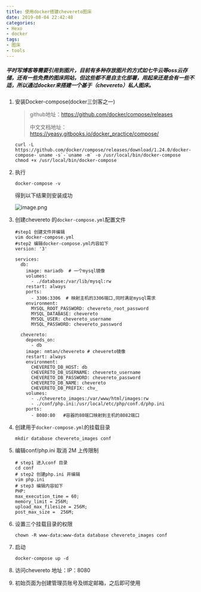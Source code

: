 ```yaml
---
title: 使用docker搭建chevereto图床
date: 2019-08-04 22:42:48
categories:
- Hexo 
- docker
tags:
- 图床
- tools
---
```

##### 平时写博客等需要引用到图片，目前有多种存放图片的方式如七牛云等oss云存储，还有一些免费的图床网站，但这些都不是自主化部署，用起来还是会有一些不适，所以通过docker来搭建一个基于（chevereto）私人图床。

1. 安装Docker-compose(docker三剑客之一)

   > github地址：https://github.com/docker/compose/releases
   >
   > 中文文档地址：https://yeasy.gitbooks.io/docker_practice/compose/

   ```shell
   curl -L https://github.com/docker/compose/releases/download/1.24.0/docker-compose-`uname -s`-`uname -m` -o /usr/local/bin/docker-compose
   chmod +x /usr/local/bin/docker-compose
   ```

   

2. 执行

   ```shell
   docker-compose -v
   ```

   得到以下结果则安装成功
   
   ![image.png](http://blog.zhuangzexin.top:8082/images/2019/08/04/image.png)


3. 创建chevereto 的`docker-compose.yml`配置文件

   ```shell
   #step1 创建文件并编辑
   vim docker-compose.yml  
   #step2 编辑docker-compose.yml内容如下
   version: '3'    
   
   services:
     db:
       image: mariadb  # 一个mysql镜像
       volumes:
         - ./database:/var/lib/mysql:rw
       restart: always
       ports:
         - 3306:3306  # 映射主机的3306端口,同时满足mysql需求
       environment:
         MYSQL_ROOT_PASSWORD: chevereto_root_password
         MYSQL_DATABASE: chevereto
         MYSQL_USER: chevereto_username
         MYSQL_PASSWORD: chevereto_password
   
     chevereto:
       depends_on:
         - db
       image: nmtan/chevereto # chevereto镜像
       restart: always
       environment:
         CHEVERETO_DB_HOST: db
         CHEVERETO_DB_USERNAME: chevereto_username
         CHEVERETO_DB_PASSWORD: chevereto_password
         CHEVERETO_DB_NAME: chevereto
         CHEVERETO_DB_PREFIX: chv_
       volumes:
         - ./chevereto_images:/var/www/html/images:rw
         - ./conf/php.ini:/usr/local/etc/php/conf.d/php.ini
       ports:
         - 8080:80   #容器的80端口映射到主机的8082端口
   ```

   

4. 创建用于`docker-compose.yml`的挂载目录

   ```shell
   mkdir database chevereto_images conf
   ```

   

5. 编辑conf/php.ini  取消 2M 上传限制

   ```shell
   # step1 进入conf 目录
   cd conf 
   # step2 创建php.ini 并编辑
   vim php.ini
   # step3 编辑内容如下
   PHP:
   max_execution_time = 60;
   memory_limit = 256M;
   upload_max_filesize = 256M;
   post_max_size =  256M;
   
   ```

6. 设置三个挂载目录的权限

   ```shell
   chown -R www-data:www-data database chevereto_images conf
   ```

   

7. 启动

   ```shell
   docker-compose up -d
   ```

   

8. 访问chevereto 地址：IP：8080

9. 初始页面为创建管理员账号及绑定邮箱，之后即可使用
